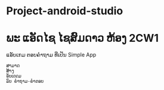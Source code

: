 # Project-android-studio
  
  # ພະ ແອັດໄຊ ໄຊສົມດາວ  ຫ້ອງ 2CW1
  
  ແອັບເກມ ຕອບຄຳຖາມ ທີ່ເປັນ Simple App
   
    ສາມາດ
    ສ້າງ
    ອັບເດດມ
    ລົບ ຄຳຖາມ-ຄຳຕອບ
